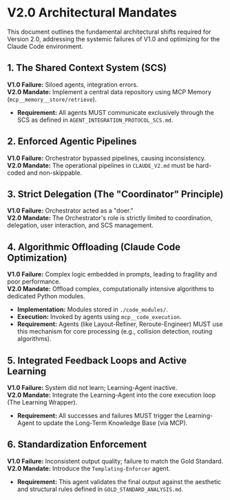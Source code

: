 # V2.0 Architectural Mandates

This document outlines the fundamental architectural shifts required for Version 2.0, addressing the systemic failures of V1.0 and optimizing for the Claude Code environment.

## 1. The Shared Context System (SCS)

**V1.0 Failure:** Siloed agents, integration errors.  
**V2.0 Mandate:** Implement a central data repository using MCP Memory (`mcp__memory__store/retrieve`).  
- **Requirement:** All agents MUST communicate exclusively through the SCS as defined in `AGENT_INTEGRATION_PROTOCOL_SCS.md`.

## 2. Enforced Agentic Pipelines

**V1.0 Failure:** Orchestrator bypassed pipelines, causing inconsistency.  
**V2.0 Mandate:** The operational pipelines in `CLAUDE_V2.md` must be hard-coded and non-skippable.

## 3. Strict Delegation (The "Coordinator" Principle)

**V1.0 Failure:** Orchestrator acted as a "doer."  
**V2.0 Mandate:** The Orchestrator's role is strictly limited to coordination, delegation, user interaction, and SCS management.

## 4. Algorithmic Offloading (Claude Code Optimization)

**V1.0 Failure:** Complex logic embedded in prompts, leading to fragility and poor performance.  
**V2.0 Mandate:** Offload complex, computationally intensive algorithms to dedicated Python modules.  
- **Implementation:** Modules stored in `./code_modules/`.  
- **Execution:** Invoked by agents using `mcp__code_execution`.  
- **Requirement:** Agents (like Layout-Refiner, Reroute-Engineer) MUST use this mechanism for core processing (e.g., collision detection, routing algorithms).

## 5. Integrated Feedback Loops and Active Learning

**V1.0 Failure:** System did not learn; Learning-Agent inactive.  
**V2.0 Mandate:** Integrate the Learning-Agent into the core execution loop (The Learning Wrapper).  
- **Requirement:** All successes and failures MUST trigger the Learning-Agent to update the Long-Term Knowledge Base (via MCP).

## 6. Standardization Enforcement

**V1.0 Failure:** Inconsistent output quality; failure to match the Gold Standard.  
**V2.0 Mandate:** Introduce the `Templating-Enforcer` agent.  
- **Requirement:** This agent validates the final output against the aesthetic and structural rules defined in `GOLD_STANDARD_ANALYSIS.md`.
